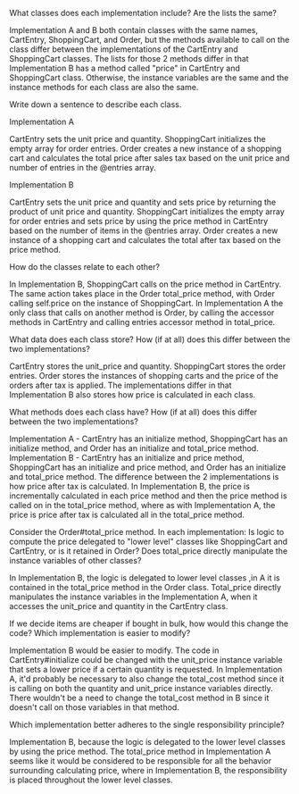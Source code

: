 What classes does each implementation include? Are the lists the same?

Implementation A and B both contain classes with the same names, CartEntry, ShoppingCart, and Order, but the methods available to call on the class differ between the implementations of the CartEntry and ShoppingCart classes. The lists for those 2 methods differ in that Implementation B has a method called "price" in CartEntry and ShoppingCart class. Otherwise, the instance variables are the same and the instance methods for each class are also the same.

Write down a sentence to describe each class.

Implementation A

CartEntry sets the unit price and quantity. ShoppingCart initializes the empty array for order entries. Order creates a new instance of a shopping cart and calculates the total price after sales tax based on the unit price and number of entries in the @entries array.

Implementation B

CartEntry sets the unit price and quantity and sets price by returning the product of unit price and quantity. ShoppingCart initializes the empty array for order entries and sets price by using the price method in CartEntry based on the number of items in the @entries array. Order creates a new instance of a shopping cart and calculates the total after tax based on the price method.

How do the classes relate to each other?

 In Implementation B, ShoppingCart calls on the price method in CartEntry. The same action takes place in the Order total_price method, with Order calling self.price on the instance of ShoppingCart. In Implementation A the only class that calls on another method is Order, by calling the accessor methods in CartEntry and calling entries accessor method in total_price.

 What data does each class store? How (if at all) does this differ between the two implementations?

 CartEntry stores the unit_price and quantity. ShoppingCart stores the order entries. Order stores the instances of shopping carts and the price of the orders after tax is applied. The implementations differ in that Implementation B also stores how price is calculated in each class.

 What methods does each class have? How (if at all) does this differ between the two implementations?

 Implementation A - CartEntry has an initialize method, ShoppingCart has an initialize method, and Order has an initialize and total_price method. Implementation B - CartEntry has an initialize and price method, ShoppingCart has an initialize and price method, and Order has an initialize and total_price method. The difference between the 2 implementations is how price after tax is calculated. In Implementation B, the price is incrementally calculated in each price method and then the price method is called on in the total_price method, where as with Implementation A, the price is price after tax is calculated all in the total_price method.

Consider the Order#total_price method. In each implementation:
Is logic to compute the price delegated to "lower level" classes like ShoppingCart and CartEntry, or is it retained in Order?
Does total_price directly manipulate the instance variables of other classes?

In Implementation B, the logic is delegated to lower level classes ,in A it is contained in the total_price method in the Order class. Total_price directly manipulates the instance variables in the Implementation A, when it accesses the unit_price and quantity in the CartEntry class.

If we decide items are cheaper if bought in bulk, how would this change the code? Which implementation is easier to modify?

Implementation B would be easier to modify. The code in CartEntry#initialize could be changed with the unit_price instance variable that sets a lower price if a certain quantity is requested. In Implementation A, it'd probably be necessary to also change the total_cost method since it is calling on both the quantity and unit_price instance variables directly. There wouldn't be a need to change the total_cost method in B since it doesn't call on those variables in that method.

Which implementation better adheres to the single responsibility principle?

Implementation B, because the logic is delegated to the lower level classes by using the price method. The total_price method in Implementation A seems like it would be considered to be responsible for all the behavior surrounding calculating price, where in Implementation B, the responsibility is placed throughout the lower level classes. 
